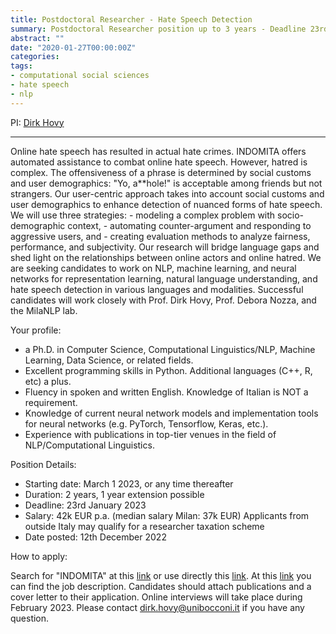 ```yaml
---
title: Postdoctoral Researcher - Hate Speech Detection
summary: Postdoctoral Researcher position up to 3 years - Deadline 23rd January 2023
abstract: ""
date: "2020-01-27T00:00:00Z"
categories:
tags:
- computational social sciences
- hate speech
- nlp
---
```

PI: [Dirk Hovy](https://milanlproc.github.io/authors/1_dirk_hovy/)

---

Online hate speech has resulted in actual hate crimes. INDOMITA offers automated assistance to combat online hate speech. However, hatred is complex. The offensiveness of a phrase is determined by social customs and user demographics: "Yo, a**hole!" is acceptable among friends but not strangers. Our user-centric approach takes into account social customs and user demographics to enhance detection of nuanced forms of hate speech. We will use three strategies: - modeling a complex problem with socio-demographic context, - automating counter-argument and responding to aggressive users, and - creating evaluation methods to analyze fairness, performance, and subjectivity. Our research will bridge language gaps and shed light on the relationships between online actors and online hatred. We are seeking candidates to work on NLP, machine learning, and neural networks for representation learning, natural language understanding, and hate speech detection in various languages and modalities. Successful candidates will work closely with Prof. Dirk Hovy, Prof. Debora Nozza, and the MilaNLP lab.

Your profile:

- a Ph.D. in Computer Science, Computational Linguistics/NLP, Machine Learning, Data Science, or related fields.
- Excellent programming skills in Python. Additional languages (C++, R, etc) a plus.
- Fluency in spoken and written English. Knowledge of Italian is NOT a requirement.
- Knowledge of current neural network models and implementation tools for neural networks (e.g. PyTorch, Tensorflow, Keras, etc.).
- Experience with publications in top-tier venues in the field of NLP/Computational Linguistics.

Position Details:

- Starting date: March 1 2023, or any time thereafter
- Duration: 2 years, 1 year extension possible
- Deadline: 23rd January 2023
- Salary: 42k EUR p.a. (median salary Milan: 37k EUR) Applicants from outside Italy may qualify for a researcher taxation scheme
- Date posted: 12th December 2022

How to apply:

Search for "INDOMITA" at this [link](https://jobmarket.unibocconi.eu/?type=a&urlBack=/wps/wcm/connect/Bocconi/SitoPubblico_IT/Albero+di+navigazione/Home/docenti+e+ricerca/docenti/Reclutamento+docenti/Concorsi/Assegni+di+Ricerca/) or use directly this [link](https://jobmarket.unibocconi.eu/application.php?f=MzRjYTI3MDc5MGFlMzQ1NmI3NTJiNzIxNzhkNTQ2YWVeMjU1). At this [link](https://jobmarket.unibocconi.eu/include/dwload.php?a=NjY5XmM0YTkwM2I1ZjRkNTFmNzk0ODljYjJiZDRlZDkyZjA3Xi9kMC9hcGFjaGUvam9ibWFya2V0LnVuaWJvY2NvbmkuZXUvZGF0YS91cGxvYWQvQklEL3Nlc3Npb25fMjU1LTIwMjIxMTIzXmpta19zZXNfZmlsZV5qbWZfXmptZl9maWxlXjkyOQ==) you can find the job description. Candidates should attach publications and a cover letter to their application. Online interviews will take place during February 2023. Please contact <dirk.hovy@unibocconi.it> if you have any question.
